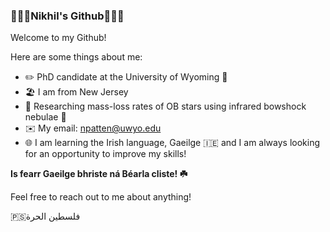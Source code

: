 ### 🦧🦍🦜Nikhil's Github🦜🦍🦧

Welcome to my Github!

Here are some things about me:

- ✏️ PhD candidate at the University of Wyoming 🤠
- 🏖️ I am from New Jersey
- 🔭 Researching mass-loss rates of OB stars using infrared bowshock nebulae 🌟
- ✉️ My email: npatten@uwyo.edu
- 🌐 I am learning the Irish language, Gaeilge 🇮🇪 and I am always looking for an opportunity to improve my skills!

**Is fearr Gaeilge bhriste ná Béarla cliste! ☘️**

Feel free to reach out to me about anything!

​🇵🇸​فلسطين الحرة
